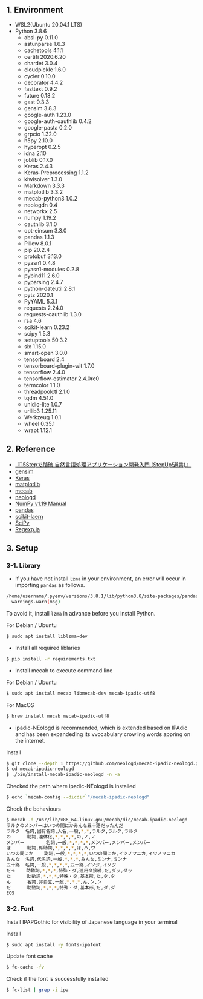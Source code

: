 ## 1. Environment

* WSL2(Ubuntu 20.04.1 LTS)
* Python 3.8.6
    * absl-py 0.11.0
    * astunparse 1.6.3
    * cachetools 4.1.1
    * certifi 2020.6.20
    * chardet 3.0.4
    * cloudpickle 1.6.0
    * cycler 0.10.0
    * decorator 4.4.2
    * fasttext 0.9.2
    * future 0.18.2
    * gast 0.3.3
    * gensim 3.8.3
    * google-auth 1.23.0
    * google-auth-oauthlib 0.4.2
    * google-pasta 0.2.0
    * grpcio 1.32.0
    * h5py 2.10.0
    * hyperopt 0.2.5
    * idna 2.10
    * joblib 0.17.0
    * Keras 2.4.3
    * Keras-Preprocessing 1.1.2
    * kiwisolver 1.3.0
    * Markdown 3.3.3
    * matplotlib 3.3.2
    * mecab-python3 1.0.2
    * neologdn 0.4
    * networkx 2.5
    * numpy 1.19.2
    * oauthlib 3.1.0
    * opt-einsum 3.3.0
    * pandas 1.1.3
    * Pillow 8.0.1
    * pip 20.2.4
    * protobuf 3.13.0
    * pyasn1 0.4.8
    * pyasn1-modules 0.2.8
    * pybind11 2.6.0
    * pyparsing 2.4.7
    * python-dateutil 2.8.1
    * pytz 2020.1
    * PyYAML 5.3.1
    * requests 2.24.0
    * requests-oauthlib 1.3.0
    * rsa 4.6
    * scikit-learn 0.23.2
    * scipy 1.5.3
    * setuptools 50.3.2
    * six 1.15.0
    * smart-open 3.0.0
    * tensorboard 2.4
    * tensorboard-plugin-wit 1.7.0
    * tensorflow 2.4.0
    * tensorflow-estimator 2.4.0rc0
    * termcolor 1.1.0
    * threadpoolctl 2.1.0
    * tqdm 4.51.0
    * unidic-lite 1.0.7
    * urllib3 1.25.11
    * Werkzeug 1.0.1
    * wheel 0.35.1
    * wrapt 1.12.1

## 2. Reference

* [『15Stepで踏破 自然言語処理アプリケーション開発入門 (StepUp!選書)』](https://bookmeter.com/books/14438482)
* [gensim](https://radimrehurek.com/gensim/auto_examples/index.html)
* [Keras](https://keras.io/guides/)
* [matplotlib](https://matplotlib.org/)
* [mecab](https://taku910.github.io/mecab/)
* [neologd](https://github.com/neologd/mecab-ipadic-neologd)
* [NumPy v1.19 Manual](https://numpy.org/doc/stable/)
* [pandas](https://pandas.pydata.org/docs/)
* [scikit-laern](https://scikit-learn.org/stable/user_guide.html)
* [SciPy](https://www.scipy.org/docs.html)
* [Regexp.ja](https://github.com/neologd/mecab-ipadic-neologd/wiki/Regexp.ja)

## 3. Setup

### 3-1. Library

* If you have not install `lzma` in your environment, an error will occur in importing `pandas` as follows.

```bash
/home/username/.pyenv/versions/3.8.1/lib/python3.8/site-packages/pandas/compat/__init__.py:117: UserWarning: Could not import the lzma module. Your installed Python is incomplete. Attempting to use lzma compression will result in a RuntimeError.
  warnings.warn(msg)
  ```
To avoid it, install `lzma` in advance before you install Python.

For Debian / Ubuntu

```bash
$ sudo apt install liblzma-dev
```

* Install all required liblaries

```bash
$ pip install -r requirements.txt
```

* Install mecab to execute command line

For Debian / Ubuntu

```bash
$ sudo apt install mecab libmecab-dev mecab-ipadic-utf8
```

For MacOS

```bash
$ brew install mecab mecab-ipadic-utf8
```

* ipadic-NEologd is recommended, which is extended based on IPAdic and has been expandeding its vvocabulary crowling words appring on the internet.

Install
```bash
$ git clone --depth 1 https://github.com/neologd/mecab-ipadic-neologd.git
$ cd mecab-ipadic-neologd
$ ./bin/install-mecab-ipadic-neologd -n -a
```

Checked the path where ipadic-NEologd is installed

```bash
$ echo `mecab-config --dicdir`"/mecab-ipadic-neologd"
```

Check the behaviours

```bash
$ mecab -d /usr/lib/x86_64-linux-gnu/mecab/dic/mecab-ipadic-neologd
ラルクのメンバーはいつの間にかみんな五十路だったんだ
ラルク  名詞,固有名詞,人名,一般,*,*,ラルク,ラルク,ラルク
の      助詞,連体化,*,*,*,*,の,ノ,ノ
メンバー        名詞,一般,*,*,*,*,メンバー,メンバー,メンバー
は      助詞,係助詞,*,*,*,*,は,ハ,ワ
いつの間にか    副詞,一般,*,*,*,*,いつの間にか,イツノマニカ,イツノマニカ
みんな  名詞,代名詞,一般,*,*,*,みんな,ミンナ,ミンナ
五十路  名詞,一般,*,*,*,*,五十路,イソジ,イソジ
だっ    助動詞,*,*,*,特殊・ダ,連用タ接続,だ,ダッ,ダッ
た      助動詞,*,*,*,特殊・タ,基本形,た,タ,タ
ん      名詞,非自立,一般,*,*,*,ん,ン,ン
だ      助動詞,*,*,*,特殊・ダ,基本形,だ,ダ,ダ
EOS
```

### 3-2. Font

Install IPAPGothic for visibility of Japanese language in your terminal

Install

```bash
$ sudo apt install -y fonts-ipafont
```

Update font cache

```bash
$ fc-cache -fv
```

Check if the font is successfully installed

```bash
$ fc-list | grep -i ipa
```
